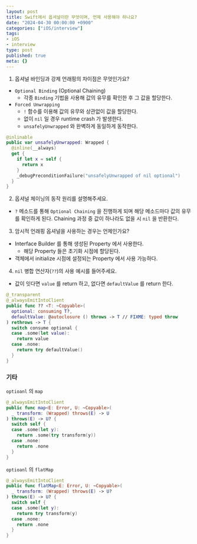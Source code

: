 ```yaml
---
layout: post
title: Swift에서 옵셔널이란 무엇이며, 언제 사용해야 하나요?
date: "2024-04-30 00:00:00 +0900"
categories: ["iOS/interview"]
tags:
- iOS
- interview
type: post
published: true
meta: {}
---
```

1. 옵셔널 바인딩과 강제 언래핑의 차이점은 무엇인가요?
  - `Optional Binding` (Optional Chaining)
    - 각종 `Binding` 기법을 사용해 값의 유무를 확인한 후 그 값을 할당한다.
  - `Forced Unwrapping` 
    - `!` 함수를 이용해 값의 유무와 상관없이 값을 할당한다.
    - 없이 `nil` 일 경우 runtime crash 가 발생한다.
    - `unsafelyUnwrapped` 와 완벽하게 동일하게 동작한다.
```swift
@inlinable
public var unsafelyUnwrapped: Wrapped {
  @inline(__always)
  get {
    if let x = self {
      return x
    }
    _debugPreconditionFailure("unsafelyUnwrapped of nil optional")
  }
}
```
2. 옵셔널 체이닝의 동작 원리를 설명해주세요.
  - `?` 메소드를 통해 `Optional Chaining` 을 진행하게 되며 해당 메소드마다 값의 유무를 확인하게 된다. Chaining 과정 중 값이 하나라도 없을 시 `nil` 을 반환한다. 
3. 암시적 언래핑 옵셔널을 사용하는 경우는 언제인가요?
  - Interface Builder 를 통해 생성된 Property 에서 사용한다.
    - 해당 Property 들은 초기화 시점에 할당된다.
  - 객체에서 initialize 시점에 설정되는 Property 에서 사용 가능하다.
4. `nil` 병합 연산자(`??`)의 사용 예시를 들어주세요.
  - 값이 잇다면 `value` 를 return 하고, 없다면 `defaultValue` 를 return 한다.
```swift 
@_transparent
@_alwaysEmitIntoClient
public func ?? <T: ~Copyable>(
  optional: consuming T?,
  defaultValue: @autoclosure () throws -> T // FIXME: typed throw
) rethrows -> T {
  switch consume optional {
  case .some(let value):
    return value
  case .none:
    return try defaultValue()
  }
}
```

### 기타
`optioanl` 의 `map`
```swift
@_alwaysEmitIntoClient
public func map<E: Error, U: ~Copyable>(
  _ transform: (Wrapped) throws(E) -> U
) throws(E) -> U? {
  switch self {
  case .some(let y):
    return .some(try transform(y))
  case .none:
    return .none
  }
}
```
`optioanl` 의 `flatMap`
```swift
@_alwaysEmitIntoClient
public func flatMap<E: Error, U: ~Copyable>(
  _ transform: (Wrapped) throws(E) -> U?
) throws(E) -> U? {
  switch self {
  case .some(let y):
    return try transform(y)
  case .none:
    return .none
  }
}
```
